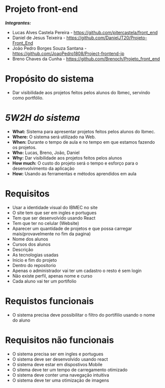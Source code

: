 # Projeto front-end

 ***Integrantes:***
- Lucas Alves Castela Pereira - https://github.com/pitercastela/front_end
- Daniel de Jesus Teixeira - https://github.com/DanielJT20/Projeto-Front_End
- João Pedro Borges Souza Santana - https://github.com/JoaoPedro1808/Project-frontend-jp
- Breno Chaves da Cunha - https://github.com/Brenoch/Projeto_front_end


# **Propósito do sistema** 

- Dar visibilidade aos projetos feitos pelos alunos do Ibmec, servindo como portfólio.

# *5W2H do sistema*

- **What:** Sistema para apresentar projetos feitos pelos alunos do Ibmec.
- **Where:** O sistema será utilizado na Web.
- **When:** Durante o tempo de aula e no tempo em que estamos fazendo os projetos.
- **Who:** Lucas, Breno, João, Daniel
- **Why:** Dar visibilidade aos projetos feitos pelos alunos
- **How much:** O custo do projeto será o tempo e esforço para o desenvolvimento da aplicação
- **How:** Usando as ferramentas e métodos aprendidos em aula

# **Requisitos**

- Usar a identidade visual do IBMEC no site
- O site tem que ser em ingles e portugues
- Tem que ser desenvolvido usando React
- Tem que ter no celular (Website)
- Aparecer um quantidade de projetos e que possa carregar mais(provavelmente no fim da pagina)
- Nome dos alunos
- Cursos dos alunos
- Descrição
- As tecnologias usadas 
- Inicio e fim do projeto
- Dentro do repositorio
- Apenas o administrador vai ter um cadastro o resto é sem login
- Não existe perfil, apenas nome e curso
- Cada aluno vai ter um portifolio 
 
#  **Requistos funcionais**

- O sistema precisa deve possibilitar o filtro do portifilio usando o nome do aluno

#  **Requisitos não funcionais**

- O sistema precisa ser em ingles e portugues
- O sistema deve ser desenvolvido usando react
- O sistema deve estar em dispostivos Mobile
- O sitema deve ter um tempo de carregamento otimizado
- O sistema deve conter uma navegação intuitiva
- O sistema deve ter uma otimização de imagens


